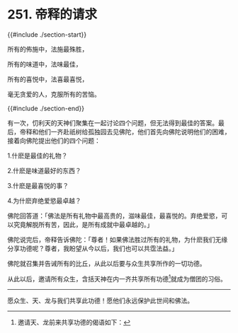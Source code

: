 # 251. 帝释的请求
{{#include ./section-start}}

所有的佈施中，法施最殊胜，

所有的味道中，法味最佳，

所有的喜悦中，法喜最喜悦，

毫无贪爱的人，克服所有的苦恼。

{{#include ./section-end}}

有一次，忉利天的天神们聚集在一起讨论四个问题，但无法得到最佳的答案。最后，帝释和他们一齐赴祇树给孤独园去见佛陀，他们首先向佛陀说明他们的困难，接着向佛陀提出他们的四个问题：

1.什麽是最佳的礼物？

2.什麽是味道最好的东西？

3.什麽是最喜悦的事？

4.为什麽弃绝爱慾最卓越？

佛陀回答道：「佛法是所有礼物中最高贵的，滋味最佳，最喜悦的。弃绝爱慾，可以究竟解脱所有苦，因此，是所有成就中最卓越的。」

佛陀说完后，帝释告诉佛陀：「尊者！如果佛法胜过所有的礼物，为什麽我们无缘分享功德呢？尊者，我盼望从今以后，我们也可以共霑法益。」

佛陀就召集并告诫所有的比丘，从此以后要与众生共享所作的一切功德。

从此以后，邀请所有众生，含括天神在内一齐共享所有功德[^1]就成为僧团的习俗。


---



[^1]: 邀请天、龙前来共享功德的偈语如下：

愿众生、天、龙与我们共享此功德！愿他们永远保护此世间和佛法。

